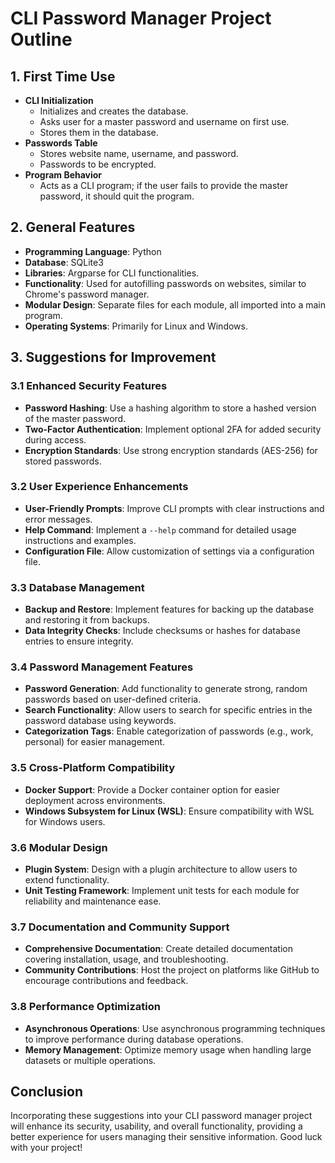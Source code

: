 # CLI Password Manager Project Outline

## 1. First Time Use
- **CLI Initialization**
  - Initializes and creates the database.
  - Asks user for a master password and username on first use.
  - Stores them in the database.
- **Passwords Table**
  - Stores website name, username, and password.
  - Passwords to be encrypted.
- **Program Behavior**
  - Acts as a CLI program; if the user fails to provide the master password, it should quit the program.

## 2. General Features
- **Programming Language**: Python
- **Database**: SQLite3
- **Libraries**: Argparse for CLI functionalities.
- **Functionality**: Used for autofilling passwords on websites, similar to Chrome's password manager.
- **Modular Design**: Separate files for each module, all imported into a main program.
- **Operating Systems**: Primarily for Linux and Windows.

## 3. Suggestions for Improvement

### 3.1 Enhanced Security Features
- **Password Hashing**: Use a hashing algorithm to store a hashed version of the master password.
- **Two-Factor Authentication**: Implement optional 2FA for added security during access.
- **Encryption Standards**: Use strong encryption standards (AES-256) for stored passwords.

### 3.2 User Experience Enhancements
- **User-Friendly Prompts**: Improve CLI prompts with clear instructions and error messages.
- **Help Command**: Implement a `--help` command for detailed usage instructions and examples.
- **Configuration File**: Allow customization of settings via a configuration file.

### 3.3 Database Management
- **Backup and Restore**: Implement features for backing up the database and restoring it from backups.
- **Data Integrity Checks**: Include checksums or hashes for database entries to ensure integrity.

### 3.4 Password Management Features
- **Password Generation**: Add functionality to generate strong, random passwords based on user-defined criteria.
- **Search Functionality**: Allow users to search for specific entries in the password database using keywords.
- **Categorization Tags**: Enable categorization of passwords (e.g., work, personal) for easier management.

### 3.5 Cross-Platform Compatibility
- **Docker Support**: Provide a Docker container option for easier deployment across environments.
- **Windows Subsystem for Linux (WSL)**: Ensure compatibility with WSL for Windows users.

### 3.6 Modular Design
- **Plugin System**: Design with a plugin architecture to allow users to extend functionality.
- **Unit Testing Framework**: Implement unit tests for each module for reliability and maintenance ease.

### 3.7 Documentation and Community Support
- **Comprehensive Documentation**: Create detailed documentation covering installation, usage, and troubleshooting.
- **Community Contributions**: Host the project on platforms like GitHub to encourage contributions and feedback.

### 3.8 Performance Optimization
- **Asynchronous Operations**: Use asynchronous programming techniques to improve performance during database operations.
- **Memory Management**: Optimize memory usage when handling large datasets or multiple operations.

## Conclusion
Incorporating these suggestions into your CLI password manager project will enhance its security, usability, and overall functionality, providing a better experience for users managing their sensitive information. Good luck with your project!
